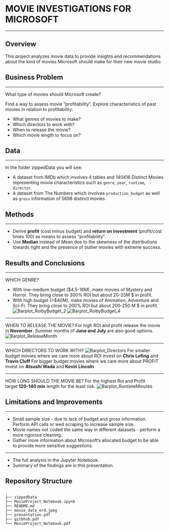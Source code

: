 # MOVIE INVESTIGATIONS FOR MICROSOFT
***
## Overview
This project analyzes movie data to provide insights and recommendations about the kind of movies Microsoft should make for their new movie studio.

## Business Problem
***
What type of movies should Microsoft create?

 Find a way to assess movie “profitability”.
 Explore characteristics of past movies in relation to profitability: 
 * What genres of movies to make?
 * Which directors to work with?
 * When to release the movie?
 * Which movie length to focus on?

## Data
***
In the folder zippedData you will see:
* A dataset from IMDb which involves 4 tables and 140416 Distinct Movies representing movie characteristics such as `genre`, `year`, `runtime`, `director`.
* A dataset from The Numbers which involves `production_budget` as well as `gross` information of 5698 distinct movies

## Methods
*** 
* Derive **profit** (cost minus budget) and **return on investment** (profit/cost times 100) as means to assess "profitability". 
* Use **Median** instead of Mean due to the skewness of the distributions towards right and the presence of outlier movies with extreme success.

## Results and Conclusions
***
WHICH GENRE?
* With low-medium budget ($4.5-16M), make movies of Mystery and Horror. They bring close to 300% ROI but about 20-25M $ in profit.
* With high budget (>$40M), make movies of Animation, Adventure and Sci-Fi. They bring close to 200% ROI but about 200-250 M $ in profit.
![Barplot_RoibyBudget_2](https://user-images.githubusercontent.com/61121277/167764190-3d3c98ea-467d-4f43-af94-1fe03a88f232.png)
![Barplot_RoibyBudget_4](https://user-images.githubusercontent.com/61121277/167764199-a1bfa278-e86c-43ba-ad83-46d8816ec952.png)

***
WHEN TO RELEASE THE MOVIE?
For high ROI and profit release the movie in **November**. Summer months of **June and July** are also good options. 
![Barplot_ReleaseMonth](https://user-images.githubusercontent.com/61121277/167764690-988e8c47-3b7d-4a12-bc6e-35667db1f45c.png)

***
WHICH DIRECTORS TO WORK WITH?
![Barplot_Directors](https://user-images.githubusercontent.com/61121277/167765019-64ce3377-c119-4c17-bd20-3f89ff915853.png)
For smaller budget movies where we care more about ROI invest on **Chris Lofing** and **Travis Cluff**
For bigger budget movies where we care more about PROFIT invest on **Atsushi Wada** and **Kevin Lincoln** 

***
HOW LONG SHOULD THE MOVIE BE?
For the highest Roi and Profit target **120-140 min** length for the least risk.
![Barplot_RuntimeMinutes](https://user-images.githubusercontent.com/61121277/167764816-28cd66d8-e0bc-43f1-a5bf-7a8b38f56ce7.png)

## Limitations and Improvements
***
* Small sample size - due to lack of budget and gross information. Perform API calls or wed scraping to increase sample size. 
* Movie names not coded the same way in different datasets - perform a more rigorous cleaning.
* Gather more information about Microsoft’s allocated budget to be able to provide more sensitive suggestions.

***
* The full analysis in the Jupyter Notebook. 
* Summary of the findings are in this presentation. 

## Repository Structure
    .
    ├── zippedData
    ├── MovieProject_Notebook.ipynb                        
    ├── README.md                    
    ├── movie_data_erd.jpeg                 
    ├── presentation.pdf                
    ├── gitbhub.pdf
    └── MovieProject_Notebook.pdf

